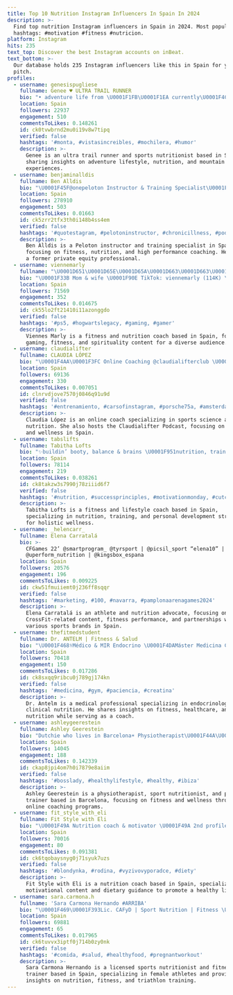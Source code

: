 ```yaml
---
title: Top 10 Nutrition Instagram Influencers In Spain In 2024
description: >-
  Find top nutrition Instagram influencers in Spain in 2024. Most popular
  hashtags: #motivation #fitness #nutricion.
platform: Instagram
hits: 235
text_top: Discover the best Instagram accounts on inBeat.
text_bottom: >-
  Our database holds 235 Instagram influencers like this in Spain for you to
  pitch.
profiles:
  - username: genesispugliese
    fullname: Genee ♥ ULTRA TRAIL RUNNER
    bio: "• adventure life from \U0001F1FB\U0001F1EA currently\U0001F4CD\U0001F1EA\U0001F1F8 ⇢ sports nutritionist • encuéntrame en las montañas y en YouTube \U0001F447\U0001F3FC"
    location: Spain
    followers: 22937
    engagement: 510
    commentsToLikes: 0.148261
    id: ck0tvwbrnd2mu0i19v8w7tipq
    verified: false
    hashtags: '#monta, #vistasincreibles, #mochilera, #humor'
    description: >-
      Genee is an ultra trail runner and sports nutritionist based in Spain,
      sharing insights on adventure lifestyle, nutrition, and mountain
      experiences.
  - username: benjaminalldis
    fullname: Ben Alldis
    bio: "\U0001F45F@onepeloton Instructor & Training Specialist\U0001F1EC\U0001F1E7 \U0001F918\U0001F3FDFitness, Nutrition & High Performance Coach \U0001F303Ex Private Equity Guy Order My Book Below\U0001F447\U0001F3FC"
    location: Spain
    followers: 278910
    engagement: 503
    commentsToLikes: 0.01663
    id: ck5zrr2tfx3th0i148b4ss4em
    verified: false
    hashtags: '#quotestagram, #pelotoninstructor, #chronicillness, #podcast'
    description: >-
      Ben Alldis is a Peloton instructor and training specialist in Spain,
      focusing on fitness, nutrition, and high performance coaching. He is also
      a former private equity professional.
  - username: viennemarly
    fullname: "\U0001D651\U0001D65E\U0001D65A\U0001D663\U0001D663\U0001D65A \U0001D648\U0001D656\U0001D667\U0001D661\U0001D66E"
    bio: "\U0001F33B Mom & wife \U0001F90E TikTok: viennemarly (114K) \U0001F34B Fitness & nutrition coach \U0001F33F Gaming, fitness & spirituality"
    location: Spain
    followers: 71569
    engagement: 352
    commentsToLikes: 0.014675
    id: ck55lo2ft21410i11azonggdo
    verified: false
    hashtags: '#ps5, #hogwartslegacy, #gaming, #gamer'
    description: >-
      Viennes Marly is a fitness and nutrition coach based in Spain, focusing on
      gaming, fitness, and spirituality content for a diverse audience.
  - username: claudialifter
    fullname: CLAUDIA LÓPEZ
    bio: "\U0001F4AA\U0001F3FC Online Coaching @claudialifterclub \U0001F3CB\U0001F3FC‍♀️ BS Sports Science \U0001F34F MS Sports Nutrition \U0001F399 Claudialifter Podcast"
    location: Spain
    followers: 69136
    engagement: 330
    commentsToLikes: 0.007051
    id: clnrvdjove7570j0846q91u9d
    verified: false
    hashtags: '#entrenamiento, #carsofinstagram, #porsche75a, #amsterdam'
    description: >-
      Claudia López is an online coach specializing in sports science and
      nutrition. She also hosts the Claudialifter Podcast, focusing on fitness
      and wellness in Spain.
  - username: tabslifts
    fullname: Tabitha Lofts
    bio: "✨buildin’ booty, balance & brains \U0001F951nutrition, training & lifestyle coaching ↓"
    location: Spain
    followers: 78114
    engagement: 219
    commentsToLikes: 0.038261
    id: ck8takzw3s7990j78ziiid6f7
    verified: false
    hashtags: '#nutrition, #successprinciples, #motivationmonday, #cutcarbs'
    description: >-
      Tabitha Lofts is a fitness and lifestyle coach based in Spain,
      specializing in nutrition, training, and personal development strategies
      for holistic wellness.
  - username: _helencarr_
    fullname: Elena Carratalá
    bio: >-
      CFGames 22’ @smartprogram_ @tyrsport | @picsil_sport “elena10” |
      @uperform_nutrition | @kingsbox_espana
    location: Spain
    followers: 20576
    engagement: 196
    commentsToLikes: 0.009225
    id: ckw51fmuiiemt0j236ff8sqqr
    verified: false
    hashtags: '#marketing, #100, #navarra, #pamplonaarenagames2024'
    description: >-
      Elena Carratalá is an athlete and nutrition advocate, focusing on
      CrossFit-related content, fitness performance, and partnerships with
      various sports brands in Spain.
  - username: thefitmedstudent
    fullname: Dr. ANTELM | Fitness & Salud
    bio: "\U0001F468‍⚕️Médico & MIR Endocrino \U0001F4DAMáster Medicina Clínica + Nutrición Clínica \U0001F52CFormulador @efficientxscience @emfit_nutrition \U0001F4AA\U0001F3FBEntrenador @fmscoaching"
    location: Spain
    followers: 70418
    engagement: 150
    commentsToLikes: 0.017286
    id: ck8sxqq9ribcu0j789gj174kn
    verified: false
    hashtags: '#medicina, #gym, #paciencia, #creatina'
    description: >-
      Dr. Antelm is a medical professional specializing in endocrinology and
      clinical nutrition. He shares insights on fitness, healthcare, and
      nutrition while serving as a coach.
  - username: ashleygeerestein
    fullname: Ashley Geerestein
    bio: "Dutchie who lives in Barcelona☀️ Physiotherapist\U0001F44A\U0001F3FB Sport nutritionist\U0001F3CB\U0001F3FC‍♀️ Personal trainer\U0001F4AA\U0001F3FB GET FIT, STAY FIT! MY ONLINE COACHING PROGRAM\U0001F447\U0001F3FB"
    location: Spain
    followers: 14045
    engagement: 188
    commentsToLikes: 0.142339
    id: ckap8jpi4om7h0i7879e8aiim
    verified: false
    hashtags: '#bosslady, #healthylifestyle, #healthy, #ibiza'
    description: >-
      Ashley Geerestein is a physiotherapist, sport nutritionist, and personal
      trainer based in Barcelona, focusing on fitness and wellness through
      online coaching programs.
  - username: fit_style_with_eli
    fullname: Fit Style with Eli
    bio: "\U0001F49A Nutrition coach & motivator \U0001F49A 2nd profile \U0001F449\U0001F3FC @milujulowcarb FCB: Fit Style with Eli\U0001F60E @lifelikefit:slev.kód:eliska7 \U0001F48C fitstylewitheli@gmail.com"
    location: Spain
    followers: 70016
    engagement: 80
    commentsToLikes: 0.091381
    id: ck6tqobaysnyg0j71syuk7uzs
    verified: false
    hashtags: '#blondynka, #rodina, #vyzivovyporadce, #diety'
    description: >-
      Fit Style with Eli is a nutrition coach based in Spain, specializing in
      motivational content and dietary guidance to promote a healthy lifestyle.
  - username: sara.carmona.h
    fullname: 'Sara Carmona Hernando #ARRIBA'
    bio: "\U0001F469‍\U0001F393Lic. CAFyD | Sport Nutrition | Fitness \U0001F4DAMy book: ¡ARRIBA! El reto eres tú \U0001F6B4‍♀️Female Sport-Challenge |\U0001F930 \U0001F525Trainer @topgamersacademy ❤️Triathlete"
    location: Spain
    followers: 69881
    engagement: 65
    commentsToLikes: 0.017965
    id: ck6tuvvx3iptf0j714b0zy0nk
    verified: false
    hashtags: '#comida, #salud, #healthyfood, #pregnantworkout'
    description: >-
      Sara Carmona Hernando is a licensed sports nutritionist and fitness
      trainer based in Spain, specializing in female athletes and providing
      insights on nutrition, fitness, and triathlon training.
---
```


